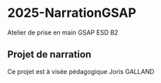 # 2025-NarrationGSAP
Atelier de prise en main GSAP ESD B2

## Projet de narration
Ce projet est à visée pédagogique
Joris GALLAND
